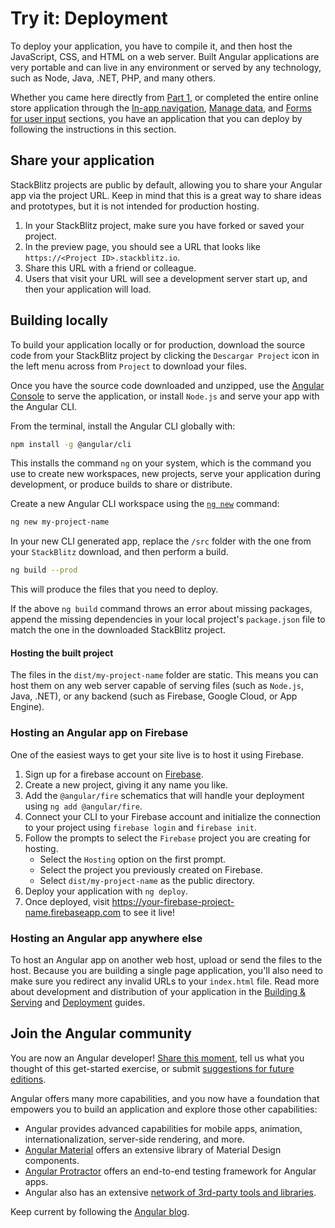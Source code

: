 # Try it: Deployment


To deploy your application, you have to compile it, and then host the JavaScript, CSS, and HTML on a web server. Built Angular applications are very portable and can live in any environment or served by any technology, such as Node, Java, .NET, PHP, and many others.

<div class="alert is-helpful">

Whether you came here directly from [Part 1](start "Try it: A basic app"), or completed the entire online store application through the [In-app navigation](start/start-routing "Try it: In-app navigation"), [Manage data](start/start-data "Try it: Manage data"), and [Forms for user input](start/start-forms "Try it: Forms for user input") sections, you have an application that you can deploy by following the instructions in this section.

</div>

## Share your application

StackBlitz projects are public by default, allowing you to share your Angular app via the project URL. Keep in mind that this is a great way to share ideas and prototypes, but it is not intended for production hosting.

1. In your StackBlitz project, make sure you have forked or saved your project.
1. In the preview page, you should see a URL that looks like `https://<Project ID>.stackblitz.io`.
1. Share this URL with a friend or colleague.
1. Users that visit your URL will see a development server start up, and then your application will load.

## Building locally

To build your application locally or for production, download the source code from your StackBlitz project by clicking the `Descargar Project` icon in the left menu across from `Project` to download your files.

Once you have the source code downloaded and unzipped, use the [Angular Console](https://angularconsole.com "Angular Console web site") to serve the application, or install `Node.js` and serve your app with the Angular CLI.

From the terminal, install the Angular CLI globally with:

```sh
npm install -g @angular/cli
```

This installs the command `ng` on your system, which is the command you use to create new workspaces, new projects, serve your application during development, or produce builds to share or distribute.

Create a new Angular CLI workspace using the [`ng new`](cli/new "CLI ng new command reference") command:

```sh
ng new my-project-name
```

In your new CLI generated app, replace the `/src` folder with the one from your `StackBlitz` download, and then perform a build.

```sh
ng build --prod
```

This will produce the files that you need to deploy.

<div class="alert is-helpful">

If the above `ng build` command throws an error about missing packages, append the missing dependencies in your local project's `package.json` file to match the one in the downloaded StackBlitz project.

</div>

#### Hosting the built project

The files in the `dist/my-project-name` folder are static. This means you can host them on any web server capable of serving files (such as `Node.js`, Java, .NET), or any backend (such as Firebase, Google Cloud, or App Engine).

### Hosting an Angular app on Firebase

One of the easiest ways to get your site live is to host it using Firebase.

1. Sign up for a firebase account on [Firebase](https://firebase.google.com/ "Firebase web site").
1. Create a new project, giving it any name you like.
1. Add the `@angular/fire` schematics that will handle your deployment using `ng add @angular/fire`.
1. Connect your CLI to your Firebase account and initialize the connection to your project using `firebase login` and `firebase init`.
1. Follow the prompts to select the `Firebase` project you are creating for hosting.
    - Select the `Hosting` option on the first prompt.
    - Select the project you previously created on Firebase.
    - Select `dist/my-project-name` as the public directory.
1. Deploy your application with `ng deploy`.
1. Once deployed, visit https://your-firebase-project-name.firebaseapp.com to see it live!

### Hosting an Angular app anywhere else

To host an Angular app on another web host, upload or send the files to the host.
Because you are building a single page application, you'll also need to make sure you redirect any invalid URLs to your `index.html` file.
Read more about development and distribution of your application in the [Building & Serving](guide/build "Building and Serving Angular Apps") and [Deployment](guide/deployment "Deployment guide") guides.

## Join the Angular community

You are now an Angular developer! [Share this moment](https://twitter.com/intent/tweet?url=https://angular.io/start&text=I%20just%20finished%20the%20Angular%20Getting%20Started%20Tutorial "Angular on Twitter"), tell us what you thought of this get-started exercise, or submit [suggestions for future editions](https://github.com/angular/angular/issues/new/choose "Angular GitHub repository new issue form").

Angular offers many more capabilities, and you now have a foundation that empowers you to build an application and explore those other capabilities:

* Angular provides advanced capabilities for mobile apps, animation, internationalization, server-side rendering, and more.
* [Angular Material](https://material.angular.io/ "Angular Material web site") offers an extensive library of Material Design components.
* [Angular Protractor](https://protractor.angular.io/ "Angular Protractor web site") offers an end-to-end testing framework for Angular apps.
* Angular also has an extensive [network of 3rd-party tools and libraries](resources "Angular resources list").

Keep current by following the [Angular blog](https://blog.angular.io/ "Angular blog").
